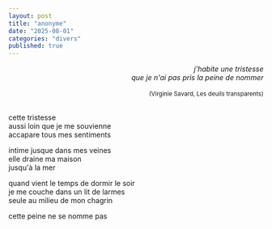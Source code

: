 ```yaml
---
layout: post
title: "anonyme"
date: "2025-08-01"
categories: "divers"
published: true
---
```


<div style="text-align: right; font-style: italic;">
  j'habite une tristesse<br/>
  que je n'ai pas pris la peine de nommer<br/>
  <br/>
  <sup style="font-style: normal;">(Virginie Savard, Les deuils transparents)</sup>  
</div>
<br/>  

cette tristesse  
aussi loin que je me souvienne  
accapare tous mes sentiments  

intime jusque dans mes veines  
elle draine ma maison  
jusqu'à la mer  

quand vient le temps de dormir le soir  
je me couche dans un lit de larmes  
seule au milieu de mon chagrin  

cette peine ne se nomme pas  
